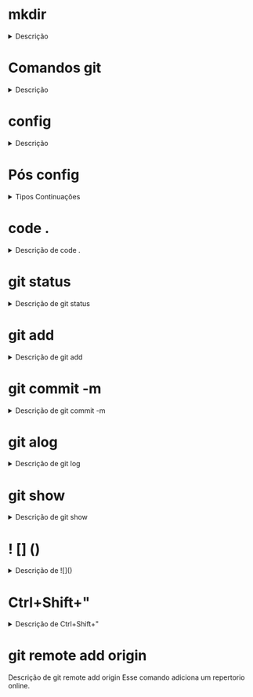 # mkdir
<details>
<summary>Descrição</summary>
O mkdir cria uma pasta para criar presisa por o comando e o nome na frente.
</details>

# Comandos git
<details>
<summary>Descrição</summary>
 Para que serve o 'git', ele serve para dar um comando no github.
</details>

# config
<details>
<summary>Descrição</summary>
Serve para aplicar uma configuração.
</details>

# Pós config
<details>
<summary>Tipos Continuações</summary>

### --list
<details>
<summary>Descrição de --list</summary>
Lista as configurações.
</details>

### --local
<details>
<summary>Descrição de --local</summary>
Faz uma cofiguração apenas no projeto atual.
</details>

### --global
<details>
<summary>Descrição de --global</summary>
Faz uma configuração em todos os projeto.
</details>

# Configuração de projeto
<details>
<summary>Continuação das configurações dos projetos</summary>

### --use.email (email)
<details>
<summary>Descrição de --user.emai</summary>
Adiciona o email do autor
</details>

### --user.name (name)
<details>
<summary>Descrição de --user.name</summary>
Adiciona o nome do altor
</details>
</details>
</details>

# code .
<details>
<summary>Descrição de code .</summary>
Abre a Visual Code dentro da pasta atual.
</details>

# git status
<details>
<summary>Descrição de git status</summary>
Mostra os arqivos com verções diferentes em vermelho e os com mesma verção em verde.
</details>

# git add
<details>
<summary>Descrição de git add</summary>
Rastreia os arquivos tem comoo rastrear um unico arquivo ou ratrear todos de uma vez ponto (.) na frente do comando, pós usar o comando você poderá usar o comando 'git status' e verá o arquivo verde.
</details>

# git commit -m
<details>
<summary>Descrição de git commit -m</summary>
Salva o arquivo e dmanda uma mensagem de alteração.
</details>

# git alog
<details>
<summary>Descrição de git log</summary>
Mostra os commit (ponto de salvamento) junto com o nome e email de quem alterou, data e hora.
</details>

# git show
<details>
<summary>Descrição de git show</summary>
Mostra as alterações feitas do commit atual para o anterior.
</details>

# ! [] ()
<details>
<summary>Descrição de ![]()</summary>
Codigo para por uma imagem num arquivo .md, para por a imagem deverá por o nome dela dentro dos parenteses se tiver dentro de uma pasta deverá por o nome dessa pasta antes do nome da imagem e junto com isso uma /.
</details>

# Ctrl+Shift+"
<details>
<summary>Descrição de Ctrl+Shift+"</summary>
Abre um Terminal de comando dentro do Visula code.
Nesse Terminal de comando se ir na setinha perto de + poderá abrir o terminal do git Brash
</details>

# git remote add origin
<deatails>
<sumarry>Descrição de git remote add origin</summrry>
Esse comando adiciona um repertorio online.
</deatails>